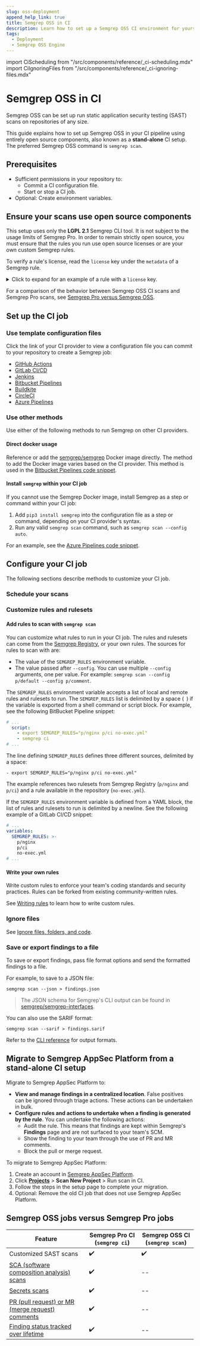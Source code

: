 ```yaml
---
slug: oss-deployment
append_help_link: true
title: Semgrep OSS in CI
description: Learn how to set up a Semgrep OSS CI environment for yourself or your organization.
tags:
  - Deployment
  - Semgrep OSS Engine
---
```


import CiScheduling from "/src/components/reference/_ci-scheduling.mdx"
import CiIgnoringFiles from "/src/components/reference/_ci-ignoring-files.mdx"

# Semgrep OSS in CI

Semgrep OSS can be set up run static application security testing (SAST) scans on repositories of any size.

This guide explains how to set up Semgrep OSS in your CI pipeline using entirely open source components, also known as a **stand-alone** CI setup. The preferred Semgrep OSS command is `semgrep scan`.

## Prerequisites

- Sufficient permissions in your repository to:
    - Commit a CI configuration file.
    - Start or stop a CI job.
- Optional: Create environment variables.

## Ensure your scans use open source components

This setup uses only the **LGPL 2.1** Semgrep CLI tool. It is not subject to the usage limits of Semgrep Pro. In order to remain strictly open source, you must ensure that the rules you run use open source licenses or are your own custom Semgrep rules.

To verify a rule's license, read the `license` key under the `metadata` of a Semgrep rule.

<details>
  <summary>Click to expand for an example of a rule with a <code>license</code> key.</summary>

This rule's last line displays a `license: MIT` key-value pair.

```yaml
rules:
  - id: eslint.detect-object-injection
    patterns:
      - pattern: $O[$ARG]
      - pattern-not: $O["..."]
      - pattern-not: "$O[($ARG : float)]"
      - pattern-not-inside: |
          $ARG = [$V];
          ...
          <... $O[$ARG] ...>;
      - pattern-not-inside: |
          $ARG = $V;
          ...
          <... $O[$ARG] ...>;
      - metavariable-regex:
          metavariable: $ARG
          regex: (?![0-9]+)
    message: Bracket object notation with user input is present, this might allow an
      attacker to access all properties of the object and even it's prototype,
      leading to possible code execution.
    languages:
      - javascript
      - typescript
    severity: WARNING
    metadata:
      cwe: "CWE-94: Improper Control of Generation of Code ('Code Injection')"
      primary_identifier: eslint.detect-object-injection
      secondary_identifiers:
        - name: ESLint rule ID security/detect-object-injection
          type: eslint_rule_id
          value: security/detect-object-injection
      license: MIT
```
</details>

For a comparison of the behavior between Semgrep OSS CI scans and Semgrep Pro scans, see [<i class="fa-regular fa-file-lines"></i> Semgrep Pro versus Semgrep OSS](/semgrep-pro-vs-oss).

## Set up the CI job

### Use template configuration files

Click the link of your CI provider to view a configuration file you can commit to your repository to create a Semgrep job:

- [GitHub Actions](/docs/semgrep-ci/sample-ci-configs/#github-actions)
- [GitLab CI/CD](/docs/semgrep-ci/sample-ci-configs/#gitlab-cicd)
- [Jenkins](/docs/semgrep-ci/sample-ci-configs/#jenkins)
- [Bitbucket Pipelines](/docs/semgrep-ci/sample-ci-configs/#bitbucket-pipelines)
- [Buildkite](/docs/semgrep-ci/sample-ci-configs/#buildkite)
- [CircleCI](/docs/semgrep-ci/sample-ci-configs/#circleci)
- [Azure Pipelines](/docs/semgrep-ci/sample-ci-configs/#azure-pipelines)

### Use other methods

Use either of the following methods to run Semgrep on other CI providers.

#### Direct docker usage

Reference or add the [semgrep/semgrep](https://hub.docker.com/r/semgrep/semgrep) Docker image directly. The method to add the Docker image varies based on the CI provider. This method is used in the [Bitbucket Pipelines code snippet](/semgrep-ci/sample-ci-configs/#sample-bitbucket-pipelines-configuration-snippet).

#### Install `semgrep` within your CI job

If you cannot use the Semgrep Docker image, install Semgrep as a step or command within your CI job:

1. Add `pip3 install semgrep` into the configuration file as a step or command, depending on your CI provider's syntax.
2. Run any valid `semgrep scan` command, such as `semgrep scan --config auto`.

For an example, see the [Azure Pipelines code snippet](/semgrep-ci/sample-ci-configs/#sample-azure-pipelines-configuration-snippet).

## Configure your CI job

The following sections describe methods to customize your CI job.

<!--
### Pass or fail the CI job

By default, a Semgrep CI job exits with exit code 1 if the scan returns any findings. This causes the job to fail.

Semgrep provides **fail open** options. These options enable you to suppress findings that block your pipeline:

<dl>
	<dt><code>semgrep scan</code></dt>
	<dd><strong>Fail</strong> on blocking findings, but <strong>passes</strong> on internal errors. This is the default behavior.</dd>
	<dt><code>semgrep scan --no-suppress-errors</code></dt>
	<dd>The Semgrep CI job <strong>fails</strong> on blocking findings and on internal errors.</dd>
	<dt><code>semgrep scan || true</code></dt>
	<dd><strong>Pass</strong> on blocking findings and on internal errors.</dd>
</dl>

Refer to [Semgrep exit codes](/docs/cli-reference/#exit-codes) to understand various internal issues that cause Semgrep to fail.
-->
<!--
### Diff-aware scanning

<DiffAwareScanning />
-->

### Schedule your scans

<CiScheduling />

### Customize rules and rulesets

#### Add rules to scan with `semgrep scan`

You can customize what rules to run in your CI job. The rules and rulesets can come from the [Semgrep Registry](https://semgrep.dev/explore/), or your own rules. The sources for rules to scan with are:

* The value of the `SEMGREP_RULES` environment variable.
* The value passed after `--config`. You can use multiple `--config` arguments, one per value. For example: `semgrep scan --config p/default --config p/comment`.

The `SEMGREP_RULES` environment variable accepts a list of local and remote rules and rulesets to run. The `SEMGREP_RULES` list is delimited by a space (` `) if the variable is exported from a shell command or script block. For example, see the following BitBucket Pipeline snippet:

```yaml
# ...
  script:
    - export SEMGREP_RULES="p/nginx p/ci no-exec.yml"
    - semgrep ci
# ...
```

The line defining `SEMGREP_RULES` defines three different sources, delimited by a space:

```
- export SEMGREP_RULES="p/nginx p/ci no-exec.yml"
```

The example references two rulesets from Semgrep Registry (`p/nginx` and `p/ci`) and a rule available in the repository (`no-exec.yml`).

If the `SEMGREP_RULES` environment variable is defined from a YAML block, the list of rules and rulesets to run is delimited by a newline. See the following example of a GitLab CI/CD snippet:
```YAML
# ...
variables:
  SEMGREP_RULES: >-
    p/nginx
    p/ci
    no-exec.yml
# ...
```

#### Write your own rules

Write custom rules to enforce your team's coding standards and security practices. Rules can be forked from existing community-written rules.

See [Writing rules](/writing-rules/overview) to learn how to write custom rules.

### Ignore files

See [<i class="fa-regular fa-file-lines"></i> Ignore files, folders, and code](/ignoring-files-folders-code).

<CiIgnoringFiles />

### Save or export findings to a file

To save or export findings, pass file format options and send the formatted findings to a file.

For example, to save to a JSON file:

`semgrep scan --json > findings.json`

> The JSON schema for Semgrep's CLI output can be found in [semgrep/semgrep-interfaces](https://github.com/semgrep/semgrep-interfaces/blob/main/semgrep_output_v1.jsonschema).

You can also use the SARIF format:

`semgrep scan --sarif > findings.sarif`

Refer to the [CLI reference](/cli-reference) for output formats.

## Migrate to Semgrep AppSec Platform from a stand-alone CI setup

Migrate to Semgrep AppSec Platform to:

* **View and manage findings in a centralized location**. False positives can be ignored through triage actions. These actions can be undertaken in bulk.
* **Configure rules and actions to undertake when a finding is generated by the rule**. You can undertake the following actions:
    * Audit the rule. This means that findings are kept within Semgrep's **Findings** page and are not surfaced to your team's SCM.
    * Show the finding to your team through the use of PR and MR comments.
    * Block the pull or merge request.

To migrate to Semgrep AppSec Platform:

1. Create an account in [Semgrep AppSec Platform](https://semgrep.dev/login).
2. Click **[Projects](https://semgrep.dev/orgs/-/projects)** > **Scan New Project** > Run scan in CI.
3. Follow the steps in the setup page to complete your migration.
4. Optional: Remove the old CI job that does not use Semgrep AppSec Platform.

## Semgrep OSS jobs versus Semgrep Pro jobs

| Feature  | Semgrep Pro CI (`semgrep ci`)| Semgrep OSS CI (`semgrep scan`) |
| -------  | ------ | ------ |
| Customized SAST scans         |  ✔️        | ✔️       |
| [SCA (software composition analysis) scans](/semgrep-supply-chain/overview)         |  ✔️        | --       |
| [Secrets  scans](/semgrep-secrets/conceptual-overview)         |  ✔️       | --        |
| [PR (pull request) or MR (merge request) comments](/category/pr-or-mr-comments)         |  ✔️        | --       |
| [Finding status tracked over lifetime](/semgrep-code/findings)         |  ✔️        | --       |
